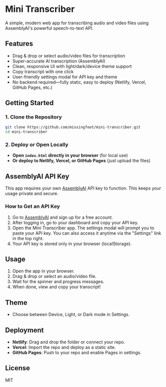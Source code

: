 # Mini Transcriber

A simple, modern web app for transcribing audio and video files using AssemblyAI's powerful speech-to-text API.

## Features
- Drag & drop or select audio/video files for transcription
- Super-accurate AI transcription (AssemblyAI)
- Clean, responsive UI with light/dark/device theme support
- Copy transcript with one click
- User-friendly settings modal for API key and theme
- No backend required—fully static, easy to deploy (Netlify, Vercel, GitHub Pages, etc.)

## Getting Started

### 1. Clone the Repository
```bash
git clone https://github.com/missingfoot/mini-transcriber.git
cd mini-transcriber
```

### 2. Deploy or Open Locally
- **Open `index.html` directly in your browser** (for local use)
- **Or deploy to Netlify, Vercel, or GitHub Pages** (just upload the files)

## AssemblyAI API Key
This app requires your own [AssemblyAI](https://www.assemblyai.com/) API key to function. This keeps your usage private and secure.

### How to Get an API Key
1. Go to [AssemblyAI](https://www.assemblyai.com/) and sign up for a free account.
2. After logging in, go to your dashboard and copy your API key.
3. Open the Mini Transcriber app. The settings modal will prompt you to paste your API key. You can also access it anytime via the "Settings" link in the top right.
4. Your API key is stored only in your browser (localStorage).

## Usage
1. Open the app in your browser.
2. Drag & drop or select an audio/video file.
3. Wait for the spinner and progress messages.
4. When done, view and copy your transcript!

## Theme
- Choose between Device, Light, or Dark mode in Settings.

## Deployment
- **Netlify**: Drag and drop the folder or connect your repo.
- **Vercel**: Import the repo and deploy as a static site.
- **GitHub Pages**: Push to your repo and enable Pages in settings.

## License
MIT 